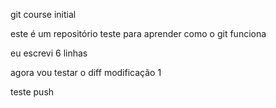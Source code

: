 git course initial


este é um repositório teste para aprender como o git funciona

eu escrevi 6 linhas

agora vou testar o diff
modificação 1

teste push
